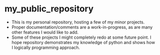 # my_public_repository

+ This is my personal repository, hosting a few of my minor projects.
+ Proper documentation/comments are a work-in-progress, as are many other features I would like to add.
+ Some of these projects I might completely redo at some future point. I hope repository demonstrates my knowledge of python and shows how I logically programming approach. 
